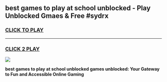 
## best games to play at school unblocked - Play Unblocked Gmaes & Free #sydrx
<h3>
<a href="https://news.freeplayer.one?title=best_games_to_play_at_school_unblocked&ref=03M">CLICK TO PLAY</a></h3>
<hr>

<h3>
<a href="https://news.freeplayer.one?title=best_games_to_play_at_school_unblocked&ref=03M">CLICK 2 PLAY</a>
  
</h3>

<a href="https://news.freeplayer.one?title=best_games_to_play_at_school_unblocked&ref=03M"><img src="https://clearcache.store/games.png"></a>


**best games to play at school unblocked games unblocked: Your Gateway to Fun and Accessible Online Gaming**
